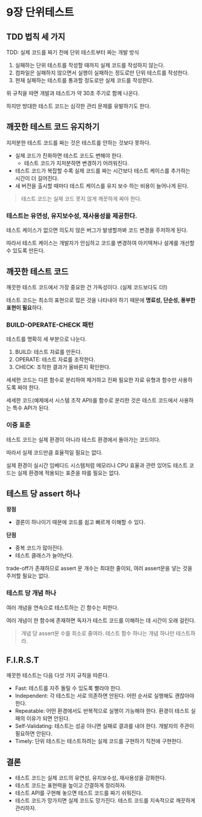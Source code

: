 # 9장 단위테스트

## TDD 법칙 세 가지

TDD: 실제 코드를 짜기 전에 단위 테스트부터 짜는 개발 방식

1. 실패하는 단위 테스트를 작성할 때까지 실제 코드를 작성하지 않는다.
2. 컴파일은 실패하지 않으면서 실행이 실패하는 정도로만 단위 테스트를 작성한다.
3. 현재 실패하는 테스트를 통과할 정도로만 실제 코드를 작성한다.

위 규칙을 따면 개발과 테스트가 약 30초 주기로 함께 나온다.

하지만 방대한 테스트 코드는 심각한 관리 문제를 유발하기도 한다.

## 깨끗한 테스트 코드 유지하기

지저분한 테스트 코드를 짜는 것은 테스트를 안하는 것보다 못하다.

- 실제 코드가 진화하면 테스트 코드도 변해야 한다.
    - 테스트 코드가 지저분하면 변경하기 어려워진다.
- 테스트 코드가 복잡할 수록 실제 코드를 짜는 시간보다 테스트 케이스를 추가하는 시간이 더 길어진다.
- 새 버전을 출시할 때마다 테스트 케이스를 유지 보수 하는 비용이 늘어나게 된다.

> 테스트 코드는 실제 코드 못지 않게 깨끗하게 짜야 한다.
> 

### 테스트는 유연성, 유지보수성, 재사용성을 제공한다.

테스트 케이스가 없으면 의도치 않은 버그가 발생할까봐 코드 변경을 주저하게 된다.

따라서 테스트 케이스는 개발자가 안심하고 코드를 변경하여 아키텍쳐나 설계를 개선할 수 있도록 만든다.

## 깨끗한 테스트 코드

깨끗한 테스트 코드에서 가장 중요한 건 가독성이다. (실제 코드보다도 더!)

테스트 코드는 최소의 표현으로 많은 것을 나타내야 하기 때문에 **명료성, 단순성, 풍부한 표현이 필요**하다.

### BUILD-OPERATE-CHECK 패턴

테스트를 명확히 세 부분으로 나눈다.

1. BUILD: 테스트 자료를 만든다.
2. OPERATE: 테스트 자료를 조작한다.
3. CHECK: 조작한 결과가 올바른지 확인한다.

세세한 코드는 다른 함수로 분리하여 제거하고 진짜 필요한 자료 유형과 함수만 사용하도록 짜야 한다.

세세한 코드(예제에서 시스템 조작 API)를 함수로 분리한 것은 테스트 코드에서 사용하는 특수 API가 된다.

### 이중 표준

테스트 코드는 실제 환경이 아니라 테스트 환경에서 돌아가는 코드이다.

따라서 실제 코드만큼 효율적일 필요는 없다.

실제 환경이 실시간 임베디드 시스템처럼 메모리나 CPU 효율과 관련 있어도 테스트 코드는 실제 환경에 적용되는 표준을 따를 필요는 없다. 

## 테스트 당 assert 하나

**장점**

- 결론이 하나이기 때문에 코드를 쉽고 빠르게 이해할 수 있다.

**단점**

- 중복 코드가 많아진다.
- 테스트 클래스가 늘어난다.

trade-off가 존재하므로 assert 문 개수는 최대한 줄이되, 여러 assert문을 넣는 것을 주저할 필요는 없다.

### 테스트 당 개념 하나

여러 개념을 연속으로 테스트하는 긴 함수는 피한다.

여러 개념이 한 함수에 존재하면 독자가 테스트 코드를 이해하는 데 시간이 오래 걸린다.

> 개념 당 assert문 수를 최소로 줄여라. 테스트 함수 하나는 개념 하나만 테스트하라.
> 

## F.I.R.S.T

깨끗한 테스트는 다음 다섯 가지 규칙을 따른다.

- Fast: 테스트를 자주 돌릴 수 있도록 빨라야 한다.
- Independent: 각 테스트는 서로 의존하면 안된다. 어떤 순서로 실행해도 괜찮아야 한다.
- Repeatable: 어떤 환경에서도 반복적으로 실행이 가능해야 한다. 환경이 테스트 실패의 이유가 되면 안된다.
- Self-Validating: 테스트는 성공 아니면 실패로 결과를 내야 한다. 개발자의 주관이 필요하면 안된다.
- Timely: 단위 테스트는 테스트하려는 실제 코드를 구현하기 직전에 구현한다.

## 결론

- 테스트 코드는 실제 코드의 유연성, 유지보수성, 재사용성을 강화한다.
- 테스트 코드는 표현력을 높이고 간결하게 정리하자.
- 테스트 API를 구현해 놓으면 테스트 코드를 짜기 쉬워진다.
- 테스트 코드가 망가지면 실제 코드도 망가진다. 테스트 코드를 지속적으로 깨끗하게 관리하자.